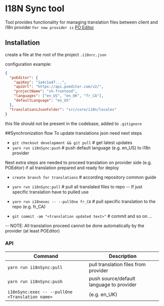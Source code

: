 # I18N Sync tool

Tool provides functionality for managing translation files between client and i18n provider
`For now provider is` [PO Editor](https://poeditor.com/)

## Installation

create a file at the root of the project
`.i18nrc.json`

configuration example:

```json
{
  "poEditor": {
    "apiKey": "1a4c1a47...",
    "apiUrl": "https://api.poeditor.com/v2/",
    "projectName": "sh-frontend",
    "languages": ["en_US", "en_UK", "fr_CA"],
    "defaultLanguage": "en_US"
  },
  "translationsJsonFolder": "src/core/i18n/locales"
}
```

this file should not be present in the codebase, added to `.gitignore`

##Synchronization flow
To update translations json need next steps

- `git checkout development && git pull` # get latest updates
- `yarn run i18nSync:push` # push default language (e.g. en_US) to i18n provider

Next extra steps are needed to proceed translation on provider side (e.g. POEditor)
if all translation prepared and ready for deploy

- `create branch for translations` # according repository common guide
- `yarn run i18nSync:pull` # pull all translated files to repo
  -- If just specific translation have to pulled use
- `yarn run i18nexec -- --pullOne fr_CA` # pull specific translation to the repo (e.g. fr_CA)

- `git commit -am "<translation updated text>"` # commit and so on ...

-- NOTE: All translation proceed cannot be done automatically by the provider (at least POEditor)

### API

| Command                                         | Description                              |
| ----------------------------------------------- | ---------------------------------------- |
| `yarn run i18nSync:pull`                        | pull translation files from provider     |
| `yarn run i18nSync:push`                        | push source/default language to provider |
| `i18nSync:exec -- --pullOne <Translation name>` | (e.g. en_UK)                             |
